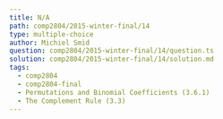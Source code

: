 ```yaml
---
title: N/A
path: comp2804/2015-winter-final/14
type: multiple-choice
author: Michiel Smid
question: comp2804/2015-winter-final/14/question.ts
solution: comp2804/2015-winter-final/14/solution.md
tags:
  - comp2804
  - comp2804-final
  - Permutations and Binomial Coefficients (3.6.1)
  - The Complement Rule (3.3)
---
```

